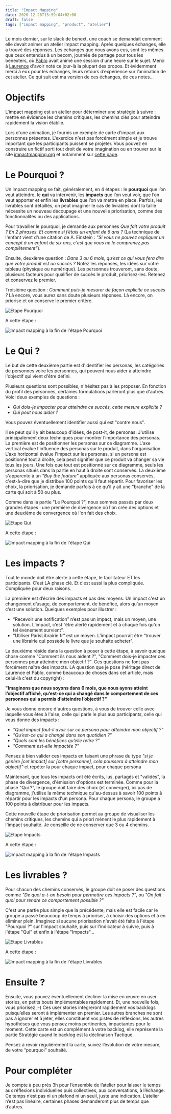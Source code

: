 ```yaml
---
title: "Impact Mapping"
date: 2020-12-28T15:59:04+02:00
draft: false
tags: ["impact mapping", "product", "atelier"]
---
```


Le mois dernier, sur le slack de benext, une coach se demandait comment elle devait animer un atelier impact mapping. Après quelques échanges, elle a trouvé des réponses. Les échanges que nous avons eus, sont les mêmes que ceux entendus à un becom, journée de partage pour tous les benexters, où <a href="http://pablopernot.fr/" target="_blank">Pablo</a> avait animé une session d'une heure sur le sujet. Merci à <a href="https://www.linkedin.com/in/laurence-wolff-524a261b/" target="_blank">Laurence</a> d'avoir noté ce jour-là la plupart des propos. Et évidemment merci à eux pour les échanges, leurs retours d’expérience sur l’animation de cet atelier.
Ce qui suit est ma version de ces échanges, de ces notes...

# Objectifs 

L'impact mapping est un atelier pour déterminer une stratégie à suivre : mettre en évidence les chemins critiques, les chemins clés pour atteindre rapidement la vision établie.

Lors d'une animation, je fournis un exemple de carte d'impact aux personnes présentes. L'exercice n'est pas forcément simple et je trouve important que les participants puissent se projeter. Vous pouvez en construire un fictif sorti tout droit de votre imagination ou en trouver sur le site <a href="https://www.impactmapping.org" target="_blank">impactmapping.org</a> et notamment sur <a href="https://www.impactmapping.org/example.html" target="_blank">cette page</a>.



# Le Pourquoi ?

Un impact mapping se fait, généralement, en 4 étapes : le **pourquoi** que l’on veut atteindre, le **qui** va intervenir, les **impacts** que l’on veut voir, que l’on veut apporter et enfin les **livrables** que l’on va mettre en place. Parfois, les livrables sont détaillés, on peut imaginer le cas de livrables dont la taille nécessite un nouveau découpage et une nouvelle priorisation, comme des fonctionnalités ou des applications.

Pour travailler le pourquoi, je demande aux personnes *Que fait votre produit ? En 2 phrases. Et comme si j’étais un enfant de 6 ans ?* (La technique de l'enfant vient d'une citation de A. Einstein : *"Si vous ne pouvez expliquer un concept à un enfant de six ans, c'est que vous ne le comprenez pas complètement"*).

Ensuite, deuxième question : *Dans 3 ou 6 mois, qu’est ce qui vous fera dire que votre produit est un succès ?* Notez les réponses, les idées sur votre tableau (physique ou numérique). Les personnes trouveront, sans doute, plusieurs facteurs pour qualifier de succès le produit, priorisez-les. Retenez et conservez le premier.

Troisième question : *Comment puis-je mesurer de façon explicite ce succès ?* Là encore, vous aurez sans doute plusieurs réponses. Là encore, on priorise et on conserve le premier critère.

![Etape Pourquoi](Pourquoi.png "Récapitulatif de l'étape Pourquoi")

A cette étape : 

![Impact mapping à la fin de l'étape Pourquoi](CartePourquoi.png "Impact mapping à la fin de l'étape Pourquoi")

# Le Qui ?

Le but de cette deuxième partie est d'identifier les personas, les catégories de personnes voire les personnes, qui peuvent nous aider à atteindre l'objectif qui vient d'être défini.

Plusieurs questions sont possibles, n'hésitez pas à les proposer. En fonction du profil des personnes, certaines formulations parleront plus que d'autres. Voici deux exemples de questions :

* *Qui dois-je impacter pour atteindre ce succès, cette mesure explicite ?*
* *Qui peut nous aider ?*


Vous pouvez éventuellement identifier aussi qui est "contre nous".

Il se peut qu'il y ait beaucoup d'idées, de post-it, de personas. J'utilise principalement deux techniques pour montrer l’importance des personas. La première est de positionner les personas sur ce diagramme. L'axe vertical évalue l'influence des personas sur le produit, dans l'organisation. L'axe horizontal évalue l'impact sur les personas, si un persona est positionné tout à droite, cela peut signifier que ce produit va changer sa vie tous les jours. Une fois que tout est positionné sur ce diagramme, seuls les personas situés dans la partie en haut à droite sont conservés.
La deuxième s'apparente à un *"Buy the feature"* appliquée aux personas conservés, c'est-à-dire que je distribue 100 points qu'il faut répartir. Pour favoriser les choix, la priorisation, je demande parfois à ce qu'il y ait une "branche" de la carte qui soit à 50 ou plus.

Comme dans la partie "Le Pourquoi ?", nous sommes passés par deux grandes étapes : une première de divergence où l'on crée des options et une deuxième de convergence où l'on fait des choix.

![Etape Qui](Qui.png "Récapitulatif de l'étape Qui")

A cette étape : 

![Impact mapping à la fin de l'étape Qui](CarteQui.png "Impact mapping à la fin de l'étape Qui")

# Les impacts ?

Tout le monde doit être alerte à cette étape, le facilitateur ET les participants. C’est LA phase clé. Et c'est aussi la plus compliquée. Compliquée pour deux raisons.

La première est d’écrire des impacts et pas des moyens. Un impact c'est un changement d’usage, de comportement, de bénéfice, alors qu’un moyen c’est une solution.
Quelques exemples pour illustrer :

* “Recevoir une notification” n’est pas un impact, mais un moyen, une solution. L’impact, c’est “être alerté rapidement et à chaque fois qu'un tel événement survient”.
* “Utiliser ParisLibrairie.fr” est un moyen. L’impact pourrait être “trouver une librairie qui possède le livre que je souhaite acheter".

La deuxième réside dans la question à poser à cette étape, à savoir quelque chose comme "Comment ils nous aident ?", "Comment dois-je impacter ces personnes pour atteindre mon objectif ?".
Ces questions ne font pas forcément naître des impacts. LA question que je pose (héritage direct de Laurence et Pablo, comme beaucoup de choses dans cet article, mais celui-là c'est du copyright) :

**"Imaginons que nous soyons dans 6 mois, que nous ayons atteint l’objectif affiché, qu’est-ce qui a changé dans le comportement de ces personnes qui a permis d’atteindre l’objectif ?"**

Je vous donne encore d'autres questions, à vous de trouver celle avec laquelle vous êtes à l'aise, celle qui parle le plus aux participants, celle qui vous donne des impacts :

* *"Quel impact faut-il avoir sur ce persona pour atteindre mon objectif ?"*
* *"Qu’est-ce qui a changé dans son quotidien ?"*
* *"Quels sont les bénéfices qu’elle retire ?"*
* *"Comment est-elle impactée ?"*

Pensez à bien valider ces impacts en faisant une phrase du type *"si je génère [cet impact] sur [cette personne], cela poussera à atteindre mon objectif"* et répéter la pour chaque impact, pour chaque persona

Maintenant, que tous les impacts ont été écrits, lus, partagés et "validés", la phase de divergence, d'émission d'options est terminée. Comme pour la phase "Qui ?", le groupe doit faire des choix (et converger), ici pas de diagramme, j'utilise la même technique qu'au-dessus à savoir 100 points à répartir pour les impacts d'un persona. Pour chaque persona, le groupe a 100 points à distribuer pour les impacts.

Cette nouvelle étape de priorisation permet au groupe de visualiser les chemins critiques, les chemins qui a priori mènent le plus rapidement à l'impact souhaité. Je conseille de ne conserver que 3 ou 4 chemins.

![Etape Impacts](Impacts.png "Récapitulatif de l'étape Impacts")

A cette étape : 

![Impact mapping à la fin de l'étape Impacts](CarteImpacts.png "Impact mapping à la fin de l'étape Impacts")

# Les livrables ?

Pour chacun des chemins conservés, le groupe doit se poser des questions comme *"De quoi a-t-on besoin pour permettre ces impacts ?"*, ou *"On fait quoi pour rendre ce comportement possible ?"*

C'est une partie plus simple que la précédente, mais elle est facile car le groupe a passé beaucoup de temps à prioriser, à choisir des options et à en éliminer plein. Imaginez si aucune priorisation n'avait été faite à l'étape "Pourquoi ?" sur l'impact souhaité, puis sur l'indicateur à suivre, puis à l'étape "Qui" et enfin à l'étape "Impacts"...

![Etape Livrables](Livrables.png "Récapitulatif de l'étape Livrables")

A cette étape : 

![Impact mapping à la fin de l'étape Livrables](CarteLivrables.png "Impact mapping à la fin de l'étape Livrables")

# Ensuite ?

Ensuite, vous pouvez éventuellement décliner la mise en œuvre en user stories, en petits bouts implémentables rapidement. Et, une nouvelle fois, vous priorisez ;-)
Ces user stories intégreront rapidement vos backlogs puisqu’elles seront à implémenter en premier. Les autres branches ne sont pas à ignorer et à jeter, elles constituent vos pistes de réflexions, les autres hypothèses que vous pensez moins pertinentes, impactantes pour le moment. Cette carte est un complément à votre backlog, elle représente la partie Stratégie quand le backlog est la déclinaison Tactique.

Pensez à revoir régulièrement la carte, suivez l’évolution de votre mesure, de votre “pourquoi” souhaité.

# Pour compléter
Je compte à peu près 3h pour l’ensemble de l’atelier pour laisser le temps aux réflexions individuelles puis collectives, aux conversations, à l’échange. Ce temps n’est pas ni un plafond ni un seuil, juste une indication.
L’atelier n’est pas linéaire, certaines phases demanderont plus de temps que d’autres.









